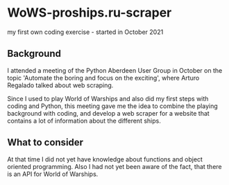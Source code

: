 # WoWS-proships.ru-scraper
my first own coding exercise - started in October 2021

## Background

I attended a meeting of the Python Aberdeen User Group in October on the topic 'Automate the boring and focus
on the exciting', where Arturo Regalado talked about web scraping.

Since I used to play World of Warships and also did my first steps with coding and Python, this meeting gave me the
idea to combine the playing background with coding, and develop a web scraper for a website that contains a lot of
information about the different ships.

## What to consider

At that time I did not yet have knowledge about functions and object oriented programming. Also I had not yet been
aware of the fact, that there is an API for World of Warships.
